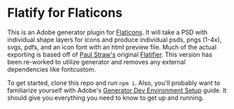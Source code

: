 # Flatify for Flaticons

This is an Adobe generator plugin for [Flaticons](http://flaticons.co). It will take a PSD with individual shape layers for icons and produce individual psds, pngs (1-4x), svgs, pdfs, and an icon font with an html preview file. Much of the actual exporting is based off of [Paul Straw's](https://github.com/paulstraw) original [Flatifier](https://github.com/paulstraw/flatifier). This version has been re-worked to utilize generator and removes any external dependencies like fontcustom.

To get started, clone this repo and run `npm i`. Also, you'll probably want to familiarize yourself with Adobe's [Generator Dev Environment Setup](https://github.com/adobe-photoshop/generator-core/wiki/Generator-Development-Environment-Setup) guide. It should give you everything you need to know to get up and running.

